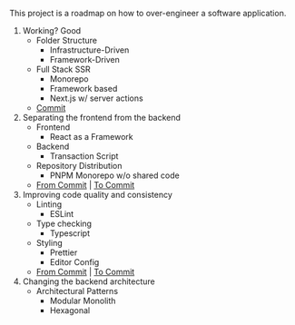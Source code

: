 This project is a roadmap on how to over-engineer a software application.

1. Working? Good
   - Folder Structure
     - Infrastructure-Driven
     - Framework-Driven
   - Full Stack SSR
     - Monorepo
     - Framework based
     - Next.js w/ server actions
   - [Commit](https://github.com/TiagoJacintoDev/over-engineered-erp/tree/2fea090a32eafa4e83998babce0ae2511ede0223)
2. Separating the frontend from the backend
   - Frontend
     - React as a Framework
   - Backend
     - Transaction Script
   - Repository Distribution
     - PNPM Monorepo w/o shared code
   - [From Commit](https://github.com/TiagoJacintoDev/over-engineered-erp/tree/71bb5d0b25f421286c566033a512822a4ff39333) | [To Commit](https://github.com/TiagoJacintoDev/over-engineered-erp/tree/dae2a525c5481de9493864bc67954cd113d58e5e)
3. Improving code quality and consistency
   - Linting
     - ESLint
   - Type checking
     - Typescript
   - Styling
     - Prettier
     - Editor Config
   - [From Commit](https://github.com/TiagoJacintoDev/over-engineered-erp/tree/52613c23f2f5ef7cdca5c46241a504ac23951f37) | [To Commit](https://github.com/TiagoJacintoDev/over-engineered-erp/tree/af5dbb9f0186ce4032bda55c2acb20e5a09715bc)
4. Changing the backend architecture
   - Architectural Patterns
     - Modular Monolith
     - Hexagonal
